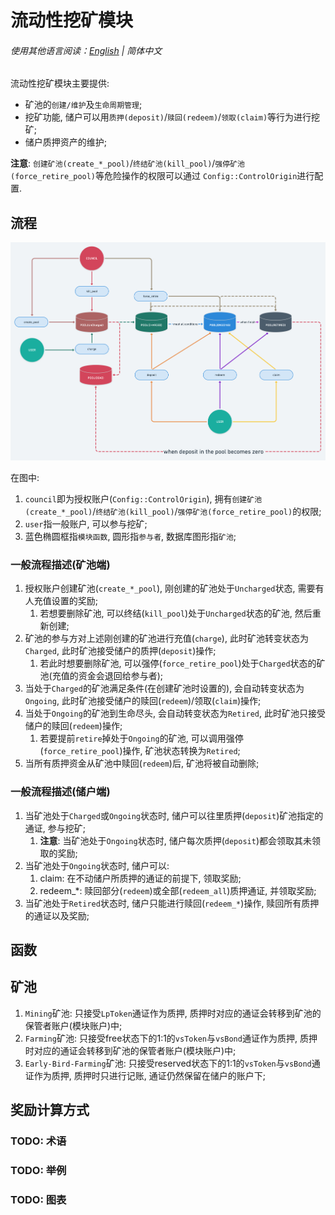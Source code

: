 # 流动性挖矿模块

###### 使用其他语言阅读：[English](./README.md) | 简体中文

流动性挖矿模块主要提供:
- 矿池的`创建/维护`及`生命周期管理`;
- 挖矿功能, 储户可以用`质押(deposit)`/`赎回(redeem)`/`领取(claim)`等行为进行挖矿;
- 储户质押资产的维护;

__注意__: `创建矿池(create_*_pool)`/`终结矿池(kill_pool)`/`强停矿池(force_retire_pool)`等危险操作的权限可以通过
`Config::ControlOrigin`进行配置.

## 流程

![flow](./img/liquidity-mining-flow@2x.png)

在图中:
1. `council`即为授权账户(`Config::ControlOrigin`), 拥有`创建矿池(create_*_pool)`/`终结矿池(kill_pool)`/`强停矿池(force_retire_pool)`的权限;
2. `user`指一般账户, 可以参与挖矿;
3. 蓝色椭圆框指`模块函数`, 圆形指`参与者`, 数据库图形指`矿池`;

### 一般流程描述(矿池端)
1. 授权账户创建矿池(`create_*_pool`), 刚创建的矿池处于`Uncharged`状态, 需要有人充值设置的奖励;
   1. 若想要删除矿池, 可以终结(`kill_pool`)处于`Uncharged`状态的矿池, 然后重新创建;
2. 矿池的参与方对上述刚创建的矿池进行充值(`charge`), 此时矿池转变状态为`Charged`, 此时矿池接受储户的质押(`deposit`)操作;
   1. 若此时想要删除矿池, 可以强停(`force_retire_pool`)处于`Charged`状态的矿池(充值的资金会退回给参与者);
3. 当处于`Charged`的矿池满足条件(在创建矿池时设置的), 会自动转变状态为`Ongoing`, 此时矿池接受储户的赎回(`redeem`)/领取(`claim`)操作;
4. 当处于`Ongoing`的矿池到生命尽头, 会自动转变状态为`Retired`, 此时矿池只接受储户的赎回(`redeem`)操作;
   1. 若要提前`retire`掉处于`Ongoing`的矿池, 可以调用强停(`force_retire_pool`)操作, 矿池状态转换为`Retired`;
5. 当所有质押资金从矿池中赎回(`redeem`)后, 矿池将被自动删除;

### 一般流程描述(储户端)
1. 当矿池处于`Charged`或`Ongoing`状态时, 储户可以往里质押(`deposit`)矿池指定的通证, 参与挖矿;
   1. __注意__: 当矿池处于`Ongoing`状态时, 储户每次质押(`deposit`)都会领取其未领取的奖励;
2. 当矿池处于`Ongoing`状态时, 储户可以:
   1. claim: 在不动储户所质押的通证的前提下, 领取奖励;
   2. redeem_*: 赎回部分(`redeem`)或全部(`redeem_all`)质押通证, 并领取奖励;
3. 当矿池处于`Retired`状态时, 储户只能进行赎回(`redeem_*`)操作, 赎回所有质押的通证以及奖励;

## 函数

## 矿池

1. `Mining`矿池: 只接受`LpToken`通证作为质押, 质押时对应的通证会转移到矿池的保管者账户(模块账户)中;
2. `Farming`矿池: 只接受free状态下的1:1的`vsToken`与`vsBond`通证作为质押, 质押时对应的通证会转移到矿池的保管者账户(模块账户)中;
3. `Early-Bird-Farming`矿池: 只接受reserved状态下的1:1的`vsToken`与`vsBond`通证作为质押, 质押时只进行记账, 通证仍然保留在储户的账户下;

## 奖励计算方式

### TODO: 术语

### TODO: 举例

### TODO: 图表